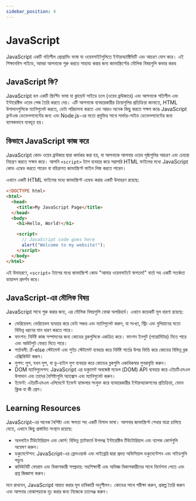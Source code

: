 ```yaml
---
sidebar_position: 4
---
```


# JavaScript

JavaScript একটি গতিশীল প্রোগ্রামিং ভাষা যা ওয়েবসাইটগুলিতে ইন্টারঅ্যাক্টিভিটি এবং আচরণ যোগ করে। এই শিক্ষানবিস গাইডে, আমরা আপনাকে শুরু করতে সাহায্য করার জন্য জাভাস্ক্রিপ্টের মৌলিক বিষয়গুলি কভার করব৷

## JavaScript কি?

JavaScript হল একটি স্ক্রিপ্টিং ভাষা যা ক্লায়েন্ট সাইডে চলে (ওয়েব ব্রাউজারে) এবং আপনাকে গতিশীল এবং ইন্টারেক্টিভ ওয়েব পেজ তৈরি করতে দেয়। এটি আপনাকে ব্যবহারকারীর ক্রিয়াগুলির প্রতিক্রিয়া জানাতে, HTML উপাদানগুলিকে ম্যানিপুলেট করতে, ডেটা পরিচালনা করতে এবং আরও অনেক কিছু করতে সক্ষম করে৷ JavaScript ফ্রন্টএন্ড ডেভেলপমেন্টের জন্য এবং Node.js-এর মতো প্রযুক্তির সাথে সার্ভার-সাইড ডেভেলপমেন্টের জন্য ব্যাপকভাবে ব্যবহৃত হয়।

## কিভাবে JavaScript কাজ করে

JavaScript কোড ওয়েব ব্রাউজার দ্বারা কার্যকর করা হয়, যা আপনাকে আপনার ওয়েব পৃষ্ঠাগুলির আচরণ এবং চেহারা নিয়ন্ত্রণ করতে সক্ষম করে। আপনি `<script>` ট্যাগ ব্যবহার করে সরাসরি HTML ফাইলের মধ্যে JavaScript কোড এম্বেড করতে পারেন বা বহিরাগত জাভাস্ক্রিপ্ট ফাইল লিঙ্ক করতে পারেন।

এখানে একটি HTML ফাইলের মধ্যে জাভাস্ক্রিপ্ট এম্বেড করার একটি উদাহরণ রয়েছে:

```html
<!DOCTYPE html>
<html>
  <head>
    <title>My JavaScript Page</title>
  </head>
  <body>
    <h1>Hello, World!</h1>

    <script>
      // JavaScript code goes here
      alert("Welcome to my website!");
    </script>
  </body>
</html>
```

এই উদাহরণে, `<script>` ট্যাগের মধ্যে জাভাস্ক্রিপ্ট কোড "আমার ওয়েবসাইটে স্বাগতম!" বার্তা সহ একটি সতর্কতা ডায়ালগ প্রদর্শন করে।

## JavaScript-এর মৌলিক বিষয়

JavaScript সাথে শুরু করার জন্য, এর মৌলিক বিষয়গুলি বোঝা অপরিহার্য। এখানে কয়েকটি মূল ধারণা রয়েছে:

- ভেরিয়েবল: ভেরিয়েবল ব্যবহার করে ডেটা সঞ্চয় এবং ম্যানিপুলেট করুন, যা সংখ্যা, স্ট্রিং এবং বুলিয়ানের মতো বিভিন্ন ধরনের মান ধারণ করতে পারে।
- ফাংশন: নির্দিষ্ট কাজ সম্পাদনের জন্য কোডের ব্লকগুলিকে একত্রিত করে। ফাংশন ইনপুট (প্যারামিটার) নিতে পারে এবং আউটপুট ফেরত দিতে পারে।
- শর্তাবলী: if-else স্টেটমেন্ট এবং সুইচ স্টেটমেন্ট ব্যবহার করে নির্দিষ্ট শর্তের উপর ভিত্তি করে কোডের বিভিন্ন ব্লক এক্সিকিউট করুন।
- লুপস: লুপ, যখন লুপ, বা ডু-হাইল লুপ ব্যবহার করে কোডের ব্লকগুলি একাধিকবার পুনরাবৃত্তি করুন।
- DOM ম্যানিপুলেশন: JavaScript এর ডকুমেন্ট অবজেক্ট মডেল (DOM) API ব্যবহার করে এইচটিএমএল উপাদান এবং তাদের বৈশিষ্ট্যগুলি অ্যাক্সেস এবং ম্যানিপুলেট করুন।
- ইভেন্ট: এইচটিএমএল এলিমেন্টে ইভেন্ট হ্যান্ডলার সংযুক্ত করে ব্যবহারকারীর ইন্টারঅ্যাকশনের প্রতিক্রিয়া, যেমন ক্লিক বা কী প্রেস।

## Learning Resources

JavaScript-এর অনেক বৈশিষ্ট্য এবং ক্ষমতা সহ একটি বিশাল ভাষা। আপনার জাভাস্ক্রিপ্ট শেখার যাত্রা চালিয়ে যেতে, এখানে কিছু প্রস্তাবিত সংস্থান রয়েছে:

- অনলাইন টিউটোরিয়াল এবং কোর্স: বিভিন্ন প্ল্যাটফর্মে উপলব্ধ ইন্টারেক্টিভ টিউটোরিয়াল এবং ব্যাপক কোর্সগুলি অন্বেষণ করুন।
- ডকুমেন্টেশন: JavaScript-এর ফ্রেমওয়ার্ক এবং লাইব্রেরি দ্বারা প্রদত্ত অফিসিয়াল ডকুমেন্টেশন এবং গাইডগুলি পড়ুন৷
- কমিউনিটি ফোরাম এবং বিকাশকারী সম্প্রদায়: সহশিক্ষার্থী এবং অভিজ্ঞ বিকাশকারীদের সাথে নির্দেশনা পেতে এবং প্রশ্ন জিজ্ঞাসা করুন।

মনে রাখবেন, JavaScript আয়ত্ত করার মূল চাবিকাঠি অনুশীলন। কোডের সাথে পরীক্ষা করুন, প্রকল্প তৈরি করুন এবং আপনার বোঝাপড়াকে দৃঢ় করার জন্য নিজেকে চ্যালেঞ্জ করুন।

